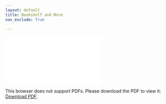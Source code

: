 ```yaml
---
layout: default
title: Bookshelf and More
nav_exclude: True

---
```


<object data="/assets/tejaswi-kasarla-CV.pdf" type="application/pdf" width="700px" height="700px">
    <embed src="/assets/tejaswi-kasarla-CV.pdf">
        <p>This browser does not support PDFs. Please download the PDF to view it: <a href="/assets/tejaswi-kasarla-CV.pdf">Download PDF</a>.</p>
    </embed>
</object>
